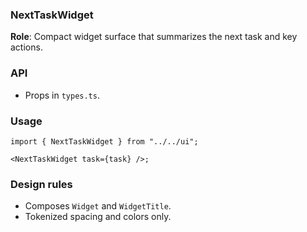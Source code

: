 ### NextTaskWidget

**Role**: Compact widget surface that summarizes the next task and key actions.

### API

- Props in `types.ts`.

### Usage

```tsx
import { NextTaskWidget } from "../../ui";

<NextTaskWidget task={task} />;
```

### Design rules

- Composes `Widget` and `WidgetTitle`.
- Tokenized spacing and colors only.
